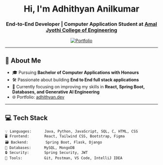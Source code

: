 <h1 align="center">Hi, I'm Adhithyan Anilkumar</h1>
<h3 align="center">
  End-to-End Developer | Computer Application Student at 
  <a href="https://github.com/ajceautonomous" target="_blank">Amal Jyothi College of Engineering</a>
</h3>

<p align="center">
  <a href="https://adhithyan.dev" target="_blank">
    <img src="https://img.shields.io/badge/Portfolio-adhithyan.dev-blue?style=flat-square&logo=firefox-browser" alt="Portfolio" />
  </a>
</p>

---

## 🚀 About Me

- 🎓 Pursuing **Bachelor of Computer Applications with Honours**  
- 🛠️ Passionate about building **End to End full stack applications**  
- 🌱 Currently focusing on improving my skills in **React, Spring Boot, Databases, and Generative AI Engineering**  
- 🌐 Portfolio: [adhithyan.dev](https://adhithyan.dev)

---

## 💻 Tech Stack

```plaintext
💡 Languages:      Java, Python, JavaScript, SQL, C, HTML, CSS
🖥️ Frontend:       React, Tailwind CSS, Bootstrap, Figma
🗃️ Backend:        Spring Boot, Flask, Django
🧠 Databases:      MySQL, MongoDB
🔒 Security:       Spring Security, JWT
🧰 Tools:          Git, Postman, VS Code, IntelliJ IDEA

